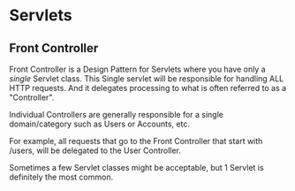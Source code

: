 # Servlets

## Front Controller
Front Controller is a Design Pattern for Servlets where you have only
a *single* Servlet class. This Single servlet will be responsible for
handling ALL HTTP requests. And it delegates processing to what is often
referred to as a "Controller".

Individual Controllers are generally responsible for a single domain/category
such as Users or Accounts, etc.

For example, all requests that go to the Front Controller that start with
/users, will be delegated to the User Controller.

Sometimes a few Servlet classes might be acceptable, but 1 Servlet is definitely
the most common.
